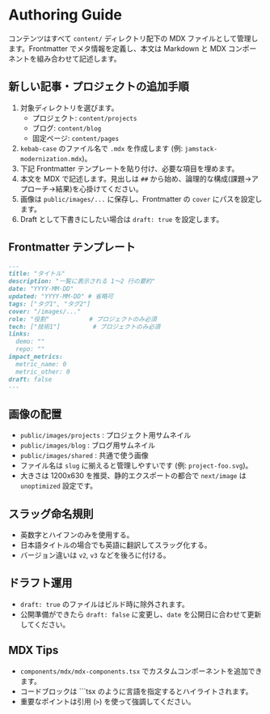 # Authoring Guide

コンテンツはすべて `content/` ディレクトリ配下の MDX ファイルとして管理します。Frontmatter でメタ情報を定義し、本文は Markdown と MDX コンポーネントを組み合わせて記述します。

## 新しい記事・プロジェクトの追加手順

1. 対象ディレクトリを選びます。
   - プロジェクト: `content/projects`
   - ブログ: `content/blog`
   - 固定ページ: `content/pages`
2. `kebab-case` のファイル名で `.mdx` を作成します (例: `jamstack-modernization.mdx`)。
3. 下記 Frontmatter テンプレートを貼り付け、必要な項目を埋めます。
4. 本文を MDX で記述します。見出しは `##` から始め、論理的な構成(課題→アプローチ→結果)を心掛けてください。
5. 画像は `public/images/...` に保存し、Frontmatter の `cover` にパスを設定します。
6. Draft として下書きにしたい場合は `draft: true` を設定します。

## Frontmatter テンプレート

```md
---
title: "タイトル"
description: "一覧に表示される 1〜2 行の要約"
date: "YYYY-MM-DD"
updated: "YYYY-MM-DD" # 省略可
tags: ["タグ1", "タグ2"]
cover: "/images/..."
role: "役割"           # プロジェクトのみ必須
tech: ["技術1"]         # プロジェクトのみ必須
links:
  demo: ""
  repo: ""
impact_metrics:
  metric_name: 0
  metric_other: 0
draft: false
---
```

## 画像の配置

- `public/images/projects` : プロジェクト用サムネイル
- `public/images/blog` : ブログ用サムネイル
- `public/images/shared` : 共通で使う画像
- ファイル名は `slug` に揃えると管理しやすいです (例: `project-foo.svg`)。
- 大きさは 1200x630 を推奨、静的エクスポートの都合で `next/image` は `unoptimized` 設定です。

## スラッグ命名規則

- 英数字とハイフンのみを使用する。
- 日本語タイトルの場合でも英語に翻訳してスラッグ化する。
- バージョン違いは `v2`, `v3` などを後ろに付ける。

## ドラフト運用

- `draft: true` のファイルはビルド時に除外されます。
- 公開準備ができたら `draft: false` に変更し、`date` を公開日に合わせて更新してください。

## MDX Tips

- `components/mdx/mdx-components.tsx` でカスタムコンポーネントを追加できます。
- コードブロックは ```tsx のように言語を指定するとハイライトされます。
- 重要なポイントは引用 (`>`) を使って強調してください。
